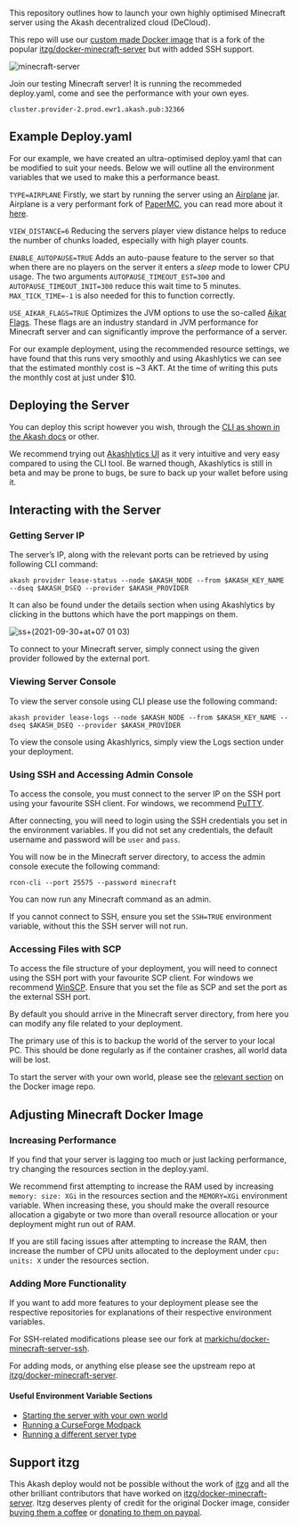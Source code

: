 This repository outlines how to launch your own highly optimised Minecraft server using the Akash decentralized cloud (DeCloud).

This repo will use our [custom made Docker image](https://github.com/Markichu/docker-minecraft-server-ssh) that is a fork of the popular [itzg/docker-minecraft-server](https://github.com/itzg/docker-minecraft-server) but with added SSH support.

![minecraft-server](https://user-images.githubusercontent.com/31204091/135333948-a56c84c2-b462-491f-a5c3-c0c666fe3a14.png)

Join our testing Minecraft server! It is running the recommeded deploy.yaml, come and see the performance with your own eyes.

    cluster.provider-2.prod.ewr1.akash.pub:32366

## Example Deploy.yaml

For our example, we have created an ultra-optimised deploy.yaml that can be modified to suit your needs. Below we will outline all the environment variables that we used to make this a performance beast.

`TYPE=AIRPLANE` Firstly, we start by running the server using an [Airplane](https://airplane.gg/) jar. Airplane is a very performant fork of [PaperMC](https://papermc.io/), you can read more about it [here](https://blog.airplane.gg/about/).

`VIEW_DISTANCE=6` Reducing the servers player view distance helps to reduce the number of chunks loaded, especially with high player counts.

`ENABLE_AUTOPAUSE=TRUE` Adds an auto-pause feature to the server so that when there are no players on the server it enters a _sleep_ mode to lower CPU usage. The two arguments `AUTOPAUSE_TIMEOUT_EST=300` and `AUTOPAUSE_TIMEOUT_INIT=300` reduce this wait time to 5 minutes. `MAX_TICK_TIME=-1` is also needed for this to function correctly.

`USE_AIKAR_FLAGS=TRUE` Optimizes the JVM options to use the so-called [Aikar Flags]( https://aikar.co/2018/07/02/tuning-the-jvm-g1gc-garbage-collector-flags-for-minecraft/). These flags are an industry standard in JVM performance for Minecraft server and can significantly improve the performance of a server.

For our example deployment, using the recommended resource settings, we have found that this runs very smoothly and using Akashlytics we can see that the estimated monthly cost is ~3 AKT. At the time of writing this puts the monthly cost at just under $10.

## Deploying the Server

You can deploy this script however you wish, through the [CLI as shown in the Akash docs]( https://docs.akash.network/cli/deployment) or other. 

We recommend trying out [Akashlytics UI](https://akashlytics.com/deploy) as it very intuitive and very easy compared to using the CLI tool. Be warned though, Akashlytics is still in beta and may be prone to bugs, be sure to back up your wallet before using it.

## Interacting with the Server

### Getting Server IP

The server’s IP, along with the relevant ports can be retrieved by using following CLI command:

    akash provider lease-status --node $AKASH_NODE --from $AKASH_KEY_NAME --dseq $AKASH_DSEQ --provider $AKASH_PROVIDER

It can also be found under the details section when using Akashlytics by clicking in the buttons which have the port mappings on them.

![ss+(2021-09-30+at+07 01 03)](https://user-images.githubusercontent.com/31204091/135351146-7ddce74b-f4ec-48f7-85ce-bc0212f82163.png)

To connect to your Minecraft server, simply connect using the given provider followed by the external port.

### Viewing Server Console

To view the server console using CLI please use the following command:

    akash provider lease-logs --node $AKASH_NODE --from $AKASH_KEY_NAME --dseq $AKASH_DSEQ --provider $AKASH_PROVIDER

To view the console using Akashlyrics, simply view the Logs section under your deployment.

### Using SSH and Accessing Admin Console

To access the console, you must connect to the server IP on the SSH port using your favourite SSH client. For windows, we recommend [PuTTY](https://www.putty.org/).

After connecting, you will need to login using the SSH credentials you set in the environment variables. If you did not set any credentials, the default username and password will be `user` and `pass`.

You will now be in the Minecraft server directory, to access the admin console execute the following command:

    rcon-cli --port 25575 --password minecraft

You can now run any Minecraft command as an admin.

If you cannot connect to SSH, ensure you set the `SSH=TRUE` environment variable, without this the SSH server will not run.
 
### Accessing Files with SCP

To access the file structure of your deployment, you will need to connect using the SSH port with your favourite SCP client. For windows we recommend [WinSCP](https://winscp.net/eng/index.php). Ensure that you set the file as SCP and set the port as the external SSH port.

By default you should arrive in the Minecraft server directory, from here you can modify any file related to your deployment.

The primary use of this is to backup the world of the server to your local PC. This should be done regularly as if the container crashes, all world data will be lost. 

To start the server with your own world, please see the [relevant section](https://github.com/itzg/docker-minecraft-server#downloadable-world) on the Docker image repo.

## Adjusting Minecraft Docker Image

### Increasing Performance ###

If you find that your server is lagging too much or just lacking performance, try changing the resources section in the deploy.yaml.

We recommend first attempting to increase the RAM used by increasing `memory: size: XGi` in the resources section and the `MEMORY=XGi` environment variable. When increasing these, you should make the overall resource allocation a gigabyte or two more than overall resource allocation or your deployment might run out of RAM.

If you are still facing issues after attempting to increase the RAM, then increase the number of CPU units allocated to the deployment under `cpu: units: X` under the resources section.

### Adding More Functionality ###

If you want to add more features to your deployment please see the respective repositories for explanations of their respective environment variables.

For SSH-related modifications please see our fork at [markichu/docker-minecraft-server-ssh]( https://github.com/Markichu/docker-minecraft-server-ssh).

For adding mods, or anything else please see the upstream repo at [itzg/docker-minecraft-server](https://github.com/itzg/docker-minecraft-server).

#### Useful Environment Variable Sections

* [Starting the server with your own world](https://github.com/itzg/docker-minecraft-server#downloadable-world)
* [Running a CurseForge Modpack](https://github.com/itzg/docker-minecraft-server#running-a-server-with-a-curseforge-modpack)
* [Running a different server type](https://github.com/itzg/docker-minecraft-server#server-types)

## Support itzg

This Akash deploy would not be possible without the work of [itzg](https://github.com/itzg) and all the other brilliant contributors that have worked on [itzg/docker-minecraft-server](https://github.com/itzg/docker-minecraft-server). Itzg deserves plenty of credit for the original Docker image, consider [buying them a coffee]( https://www.buymeacoffee.com/itzg) or [donating to them on paypal]( https://paypal.me/itzg).
